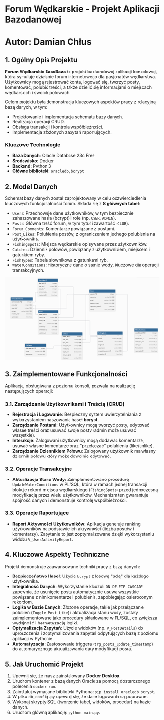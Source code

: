 # Forum Wędkarskie - Projekt Aplikacji Bazodanowej
# Autor: Damian Chłus

## 1. Ogólny Opis Projektu

**Forum Wędkarskie BassBaza** to projekt backendowej aplikacji konsolowej, która symuluje działanie forum internetowego dla pasjonatów wędkarstwa. Użytkownicy mogą rejestrować konta, logować się, tworzyć posty, komentować, polubić treści, a także dzielić się informacjami o miejscach wędkarskich i swoich połowach.

Celem projektu była demonstracja kluczowych aspektów pracy z relacyjną bazą danych, w tym:
*   Projektowanie i implementacja schematu bazy danych.
*   Realizacja operacji CRUD.
*   Obsługa transakcji i kontrola współbieżności.
*   Implementacja złożonych zapytań raportujących.

### Kluczowe Technologie
*   **Baza Danych**: Oracle Database 23c Free
*   **Środowisko**: Docker
*   **Backend**: Python 3
*   **Główne biblioteki**: `oracledb`, `bcrypt`

## 2. Model Danych

Schemat bazy danych został zaprojektowany w celu odzwierciedlenia kluczowych funkcjonalności forum. Składa się z **8 głównych tabel**:
*   `Users`: Przechowuje dane użytkowników, w tym bezpiecznie zahaszowane hasła (bcrypt) i role (np. `USER`, `ADMIN`).
*   `Posts`: Główna treść forum, w tym tytuł i zawartość (`CLOB`).
*   `Forum_Comments`: Komentarze powiązane z postami.
*   `Post_Likes`: Polubienia postów, z ograniczeniem jednego polubienia na użytkownika.
*   `FishingSpots`: Miejsca wędkarskie opisywane przez użytkowników.
*   `Catches`: Dziennik połowów, powiązany z użytkownikiem, miejscem i gatunkiem ryby.
*   `FishTypes`: Tabela słownikowa z gatunkami ryb.
*   `WaterConditions`: Historyczne dane o stanie wody, kluczowe dla operacji transakcyjnych.

![Schemat ERD](schemat.png) 

## 3. Zaimplementowane Funkcjonalności

Aplikacja, obsługiwana z poziomu konsoli, pozwala na realizację następujących operacji:

### 3.1. Zarządzanie Użytkownikami i Treścią (CRUD)
*   **Rejestracja i Logowanie**: Bezpieczny system uwierzytelniania z wykorzystaniem haszowania haseł **bcrypt**.
*   **Zarządzanie Postami**: Użytkownicy mogą tworzyć posty, edytować własne treści oraz usuwać swoje posty (admin może usuwać wszystkie).
*   **Interakcje**: Zalogowani użytkownicy mogą dodawać komentarze, usuwać własne komentarze oraz "przełączać" polubienia (like/unlike).
*   **Zarządzanie Dziennikiem Połowu**: Zalogowany użytkownik ma własny dziennik połowu który może dowolnie edytować.

### 3.2. Operacje Transakcyjne
*   **Aktualizacja Stanu Wody**: Zaimplementowano procedurę `UpdateWaterConditions` w PL/SQL, która w ramach jednej transakcji blokuje rekord miejsca wędkarskiego (`FishingSpots`) przed jednoczesną modyfikacją przez wielu użytkowników. Mechanizm ten gwarantuje spójność danych i demonstruje kontrolę współbieżności.

### 3.3. Operacje Raportujące
*   **Raport Aktywności Użytkowników**: Aplikacja generuje ranking użytkowników na podstawie ich aktywności (liczba postów i komentarzy). Zapytanie to jest zoptymalizowane dzięki wykorzystaniu widoku `V_UserActivityReport`.

## 4. Kluczowe Aspekty Techniczne

Projekt demonstruje zaawansowane techniki pracy z bazą danych:
*   **Bezpieczeństwo Haseł**: Użycie `bcrypt` z losową "solą" dla każdego użytkownika.
*   **Integralność Danych**: Wykorzystanie klauzuli `ON DELETE CASCADE` zapewnia, że usunięcie posta automatycznie usuwa wszystkie powiązane z nim komentarze i polubienia, zapobiegając osieroconym rekordom.
*   **Logika w Bazie Danych**: Złożone operacje, takie jak przełączanie polubień (`Toggle_Post_Like`) i aktualizacja stanu wody, zostały zaimplementowane jako procedury składowane w PL/SQL, co zwiększa wydajność i hermetyzację logiki.
*   **Optymalizacja Zapytań**: Użycie widoków (np. `V_PostDetails`) do uproszczenia i zoptymalizowania zapytań odpytujących bazę z poziomu aplikacji w Pythonie.
*   **Automatyzacja**: Zastosowanie triggera (`trg_posts_update_timestamp`) do automatycznego aktualizowania daty modyfikacji posta.

## 5. Jak Uruchomić Projekt

1.  Upewnij się, że masz zainstalowany **Docker Desktop**.
2.  Uruchom kontener z bazą danych Oracle za pomocą dostarczonego polecenia `docker run`.
3.  Zainstaluj wymagane biblioteki Pythona: `pip install oracledb bcrypt`.
4.  W pliku `db_config.py` upewnij się, że dane logowania są poprawne.
5.  Wykonaj skrypty SQL (tworzenie tabel, widoków, procedur) na bazie danych.
6.  Uruchom główną aplikację: `python main.py`.
